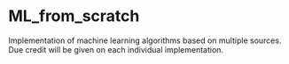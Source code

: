 # ML_from_scratch
Implementation of machine learning algorithms based on multiple sources. Due credit will be given on each individual implementation.
